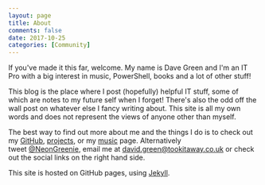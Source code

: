 ```yaml
---
layout: page
title: About
comments: false
date: 2017-10-25
categories: [Community]
---
```


If you've made it this far, welcome. My name is Dave Green and I'm an IT Pro with a big interest in music, PowerShell, books and a lot of other stuff!

This blog is the place where I post (hopefully) helpful IT stuff, some of which are notes to my future self when I forget! There's also the odd off the wall post on whatever else I fancy writing about. This site is all my own words and does not represent the views of anyone other than myself.

The best way to find out more about me and the things I do is to check out my [GitHub](https://github.com/davegreen), [projects](http://tookitaway.co.uk/projects.html), or my [music](http://tookitaway.co.uk/music.html) page. Alternatively tweet [@NeonGreenie](https://twitter.com/neongreenie), email me at david.green@tookitaway.co.uk or check out the social links on the right hand side.

This site is hosted on GitHub pages, using [Jekyll](https://github.com/jekyll).
